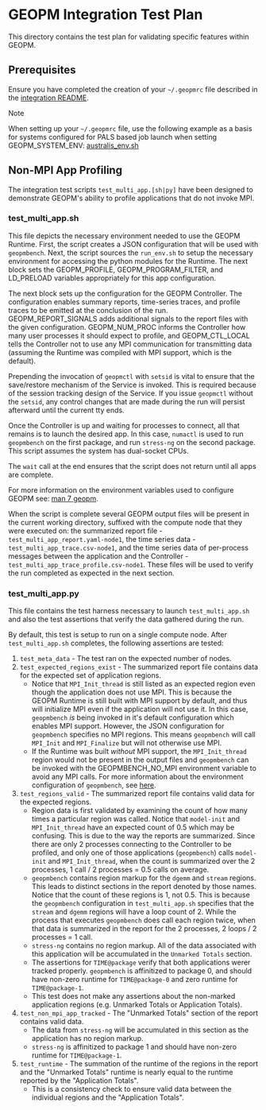 GEOPM Integration Test Plan
===========================

This directory contains the test plan for validating specific
features within GEOPM.

Prerequisites
-------------

Ensure you have completed the creation of your `~/.geopmrc` file
described in the [integration README](../../README.md#prerequisites).

> [!NOTE]
> When setting up your `~/.geopmrc` file, use the following example
> as a basis for systems configured for PALS based job launch when
> setting GEOPM_SYSTEM_ENV:
> [australis_env.sh](../../config/australis_env.sh)

Non-MPI App Profiling
---------------------

The integration test scripts `test_multi_app.[sh|py]` have been
designed to demonstrate GEOPM's ability to profile applications that
do not invoke MPI.

### test_multi_app.sh
This file depicts the necessary environment needed to use the GEOPM
Runtime.  First, the script creates a JSON configuration that will be
used with `geopmbench`.  Next, the script sources the `run_env.sh` to
setup the necessary environment for accessing the python modules for
the Runtime.  The next block sets the GEOPM_PROFILE,
GEOPM_PROGRAM_FILTER, and LD_PRELOAD variables appropriately for this
app configuration.

The next block sets up the configuration for the GEOPM Controller.
The configuration enables summary reports, time-series traces, and
profile traces to be emitted at the conclusion of the run.
GEOPM_REPORT_SIGNALS adds additional signals to the report files with
the given configuration.  GEOPM_NUM_PROC informs the Controller how
many user processes it should expect to profile, and GEOPM_CTL_LOCAL
tells the Controller not to use any MPI communication for transmitting
data (assuming the Runtime was compiled with MPI support, which is the
default).

Prepending the invocation of `geopmctl` with `setsid` is vital to ensure
that the save/restore mechanism of the Service is invoked.  This is
required because of the session tracking design of the Service.  If
you issue `geopmctl` without the `setsid`, any control changes that are
made during the run will persist afterward until the current tty
ends.

Once the Controller is up and waiting for processes to connect, all
that remains is to launch the desired app.  In this case, `numactl` is
used to run `geopmbench` on the first package, and run `stress-ng` on the
second package.  This script assumes the system has dual-socket
CPUs.

The `wait` call at the end ensures that the script does not return until
all apps are complete.

For more information on the environment variables used to configure
GEOPM see: [man 7 geopm](https://geopm.github.io/geopm.7.html).

When the script is complete several GEOPM output files will be
present in the current working directory, suffixed with the compute
node that they were executed on: the summarized report file -
`test_multi_app_report.yaml-node1`, the time series data -
`test_multi_app_trace.csv-node1`, and the time series data of
per-process messages between the application and the Controller -
`test_multi_app_trace_profile.csv-node1`.  These files will be used to
verify the run completed as expected in the next section.

### test_multi_app.py
This file contains the test harness necessary to launch
`test_multi_app.sh` and also the test assertions that verify the data
gathered during the run.

By default, this test is setup to run on a single compute node.  After
`test_multi_app.sh` completes, the following assertions are tested:

1. `test_meta_data` - The test ran on the expected number of nodes.
2. `test_expected_regions_exist` - The summarized report file contains
   data for the expected set of application regions.
   - Notice that `MPI_Init_thread` is still listed as an expected
     region even though the application does not use MPI.  This is
     because the GEOPM Runtime is still built with MPI support by
     default, and thus will initialize MPI even if the application
     will not use it.  In this case, `geopmbench` *is* being invoked
     in it's default configuration which enables MPI support.
     However, the JSON configuration for `geopmbench` specifies no MPI
     regions.  This means `geopmbench` will call `MPI_Init` and
     `MPI_Finalize` but will not otherwise use MPI.
   - If the Runtime was built *without* MPI support, the
     `MPI_Init_thread`  region would not be present in the output
     files and `geopmbench` can be invoked with the GEOPMBENCH_NO_MPI
     environment variable to avoid any MPI calls. For more information
     about the environment configuration of `geopmbench`, see
     [here](https://geopm.github.io/geopmbench.1.html#environment).
3. `test_regions_valid` - The summarized report file contains valid
   data for the expected regions.
   - Region data is first validated by examining the count of how many
     times a particular region was called.  Notice that `model-init`
     and `MPI_Init_thread` have an expected count of 0.5 which may be
     confusing.  This is due to the way the reports are summarized.
     Since there are only 2 processes connecting to the Controller to
     be profiled, and only one of those applications (`geopmbench`)
     calls `model-init` and `MPI_Init_thread`, when the count is
     summarized over the 2 processes, 1 call / 2 processes = 0.5 calls
     on average.
   - `geopmbench` contains region markup for the `dgemm` and `stream`
     regions.  This leads to distinct sections in the report denoted
     by those names.  Notice that the count of these regions is 1, not
     0.5.  This is because the `geopmbench` configuration in
     `test_multi_app.sh` specifies that the `stream` and `dgemm`
     regions will have a loop count of 2.  While the process that
     executes `geopmbench` does call each region twice, when that data
     is summarized in the report for the 2 processes, 2 loops / 2
     processes = 1 call.
   - `stress-ng` contains no region markup.  All of the data
     associated with this application will be accumulated in the
     `Unmarked Totals` section.
   - The assertions for `TIME@package` verify that both applications
     werer tracked properly.  `geopmbench` is affinitized to package
     0, and should have non-zero runtime for `TIME@package-0` and zero
     runtime for `TIME@package-1`.
   - This test does not make any assertions about the non-marked
     application regions (e.g. Unmarked Totals or Application Totals).
4. `test_non_mpi_app_tracked` - The "Unmarked Totals" section of the
   report contains valid data.
   - The data from `stress-ng` will be accumulated in this section as
     the application has no region markup.
   - `stress-ng` is affinitized to package 1 and should have non-zero
     runtime for `TIME@package-1`.
5. `test_runtime` - The summation of the runtime of the regions in the
   report and the "Unmarked Totals" runtime is nearly equal to the
   runtime reported by the "Application Totals".
   - This is a consistency check to ensure valid data between the
     individual regions and the "Application Totals".
